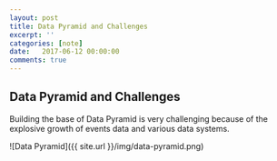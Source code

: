```yaml
---
layout: post
title: Data Pyramid and Challenges
excerpt: ''
categories: [note]
date:   2017-06-12 00:00:00
comments: true
---
```


## Data Pyramid and Challenges

Building the base of Data Pyramid is very challenging because of the explosive growth of events data and various data systems.

![Data Pyramid]({{ site.url }}/img/data-pyramid.png)
